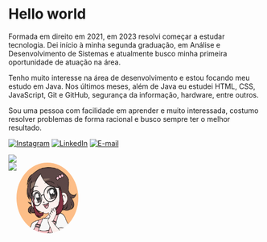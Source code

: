 <!--título-->
<div align="left">

# Hello world

</div>
<!--apresentação-->

Formada em direito em 2021, em 2023 resolvi começar a estudar tecnologia. Dei início à minha segunda graduação, em Análise e Desenvolvimento de Sistemas e atualmente busco minha primeira oportunidade de atuação na área. 

Tenho muito interesse na área de desenvolvimento e estou focando meu estudo em Java. Nos últimos meses, além de Java eu estudei HTML, CSS, JavaScript, Git e GitHub, segurança da informação, hardware, entre outros. 

Sou uma pessoa com facilidade em aprender e muito interessada, costumo resolver problemas de forma racional e busco sempre ter o melhor resultado.

<!-- links -->
<div align="left">

[![Instagram](https://img.shields.io/badge/Instagram-E4405F?style=for-the-badge&logo=instagram&logoColor=white)](https://www.instagram.com/manuboorba/)
[![LinkedIn](https://img.shields.io/badge/LinkedIn-0077B5?style=for-the-badge&logo=linkedin&logoColor=white)](https://www.linkedin.com/in/manuboorba/)
[![E-mail](https://img.shields.io/badge/-Gmail-%23333?style=for-the-badge&logo=gmail&logoColor=white)](mailto:manuelaborbadev@gmail.com)


</div>

<!--GitHub Status-->
<div align="left">
  <div style="display: flex; align-items: flex-start;">
    <img src="https://github-readme-stats.vercel.app/api?username=manuboorba&theme=gotham&show_icons=true&card_width=445"/>
  </div>
</div>

<!--GitHub Status-->
<div align="left">
  <div style="display: flex; align-items: flex-start;">
    <img src="https://github-readme-stats.vercel.app/api/top-langs/?username=manuboorba&theme=gotham&layout=compact"/> <img  style="height: 140px; width: 123.25px; border-radius: 50%;" src="https://github.com/manuboorba/manuboorba/blob/main/gif%202.gif?raw=true">
  </div>
</div>
